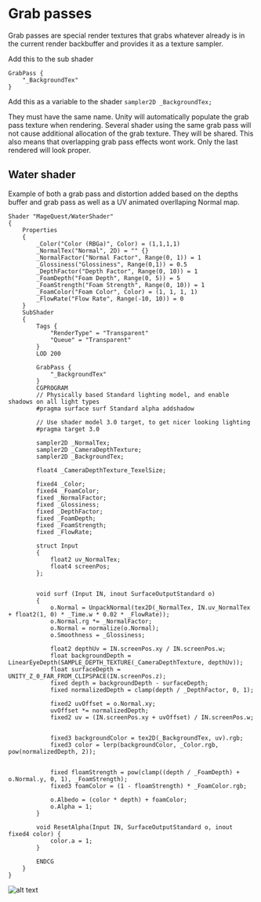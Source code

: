 # Grab passes

Grab passes are special render textures that grabs whatever already is in the current render backbuffer and provides it as a texture sampler.

Add this to the sub shader
```
GrabPass {
	"_BackgroundTex"
}
```

Add this as a variable to the shader
`sampler2D _BackgroundTex;`

They must have the same name.
Unity will automatically populate the grab pass texture when rendering. Several shader using the same grab pass will not cause additional allocation of the grab texture. They will be shared.
This also means that overlapping grab pass effects wont work. Only the last rendered will look proper.

## Water shader
Example of both a grab pass and distortion added based on the depths buffer and grab pass as well as a UV animated overllaping Normal map.
```
Shader "MageQuest/WaterShader"
{
    Properties
	{ 
		_Color("Color (RBGa)", Color) = (1,1,1,1)
		_NormalTex("Normal", 2D) = "" {}
		_NormalFactor("Normal Factor", Range(0, 1)) = 1
		_Glossiness("Glossiness", Range(0,1)) = 0.5
		_DepthFactor("Depth Factor", Range(0, 10)) = 1
		_FoamDepth("Foam Depth", Range(0, 5)) = 5
		_FoamStrength("Foam Strength", Range(0, 10)) = 1
		_FoamColor("Foam Color", Color) = (1, 1, 1, 1)
		_FlowRate("Flow Rate", Range(-10, 10)) = 0
    }
    SubShader
    {
        Tags {
			"RenderType" = "Transparent"
			"Queue" = "Transparent"
		}
        LOD 200

		GrabPass {
			"_BackgroundTex"
		}
        CGPROGRAM
        // Physically based Standard lighting model, and enable shadows on all light types
		#pragma surface surf Standard alpha addshadow

        // Use shader model 3.0 target, to get nicer looking lighting
        #pragma target 3.0

		sampler2D _NormalTex;
		sampler2D _CameraDepthTexture;
		sampler2D _BackgroundTex;

		float4 _CameraDepthTexture_TexelSize;

		fixed4 _Color;
		fixed4 _FoamColor;
		fixed _NormalFactor;
		fixed _Glossiness;
		fixed _DepthFactor;
		fixed _FoamDepth;
		fixed _FoamStrength;
		fixed _FlowRate;

        struct Input
        {
            float2 uv_NormalTex;
			float4 screenPos;
        };
		

        void surf (Input IN, inout SurfaceOutputStandard o)
        {
			o.Normal = UnpackNormal(tex2D(_NormalTex, IN.uv_NormalTex + float2(1, 0) * _Time.w * 0.02 * _FlowRate));
			o.Normal.rg *= _NormalFactor;
			o.Normal = normalize(o.Normal);
			o.Smoothness = _Glossiness;

			float2 depthUv = IN.screenPos.xy / IN.screenPos.w;
			float backgroundDepth = LinearEyeDepth(SAMPLE_DEPTH_TEXTURE(_CameraDepthTexture, depthUv));
			float surfaceDepth = UNITY_Z_0_FAR_FROM_CLIPSPACE(IN.screenPos.z);
			fixed depth = backgroundDepth - surfaceDepth;
			fixed normalizedDepth = clamp(depth / _DepthFactor, 0, 1);

			fixed2 uvOffset = o.Normal.xy;
			uvOffset *= normalizedDepth;
			fixed2 uv = (IN.screenPos.xy + uvOffset) / IN.screenPos.w;


			fixed3 backgroundColor = tex2D(_BackgroundTex, uv).rgb;
			fixed3 color = lerp(backgroundColor, _Color.rgb, pow(normalizedDepth, 2));


			fixed floamStrength = pow(clamp((depth / _FoamDepth) + o.Normal.y, 0, 1), _FoamStrength);
			fixed3 foamColor = (1 - floamStrength) * _FoamColor.rgb;

			o.Albedo = (color * depth) + foamColor;
			o.Alpha = 1;
        }

		void ResetAlpha(Input IN, SurfaceOutputStandard o, inout fixed4 color) {
			color.a = 1;
		}

        ENDCG
    }
}
```
![alt text](https://raw.githubusercontent.com/bonahona/cg-snippets/master/Images/Water.gif "WaterShader")